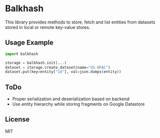 # Balkhash

This library provides methods to store, fetch and list entities from datasets stored in local or remote key-value
stores.

## Usage Example

```python
import balkhash

storage = balkhash.init(...)
dataset = storage.create_dataset(name="US-OFAC")
dataset.put(key=entity["id"], val=json.dumps(entity))

```

## ToDo

- Proper serialization and deserialization based on backend
- Use entity hierarchy while storing fragments on Google Datastore

## License
MIT